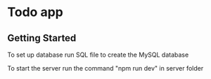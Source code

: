 # Todo app

## Getting Started

To set up database run SQL file to create the MySQL database

To start the server run the command "npm run dev" in server folder
